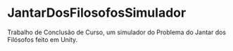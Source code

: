 # JantarDosFilosofosSimulador

Trabalho de Conclusão de Curso, um simulador do Problema do Jantar dos Filósofos feito em Unity.

